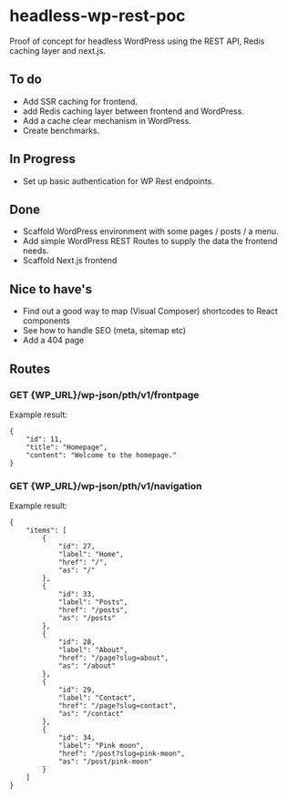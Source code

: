 # headless-wp-rest-poc
Proof of concept for headless WordPress using the REST API, Redis caching layer and next.js.

## To do

- Add SSR caching for frontend.
- add Redis caching layer between frontend and WordPress.
- Add a cache clear mechanism in WordPress.
- Create benchmarks.

## In Progress

- Set up basic authentication for WP Rest endpoints.

## Done

- Scaffold WordPress environment with some pages / posts / a menu.
- Add simple WordPress REST Routes to supply the data the frontend needs.
- Scaffold Next.js frontend

## Nice to have's

- Find out a good way to map (Visual Composer) shortcodes to React components
- See how to handle SEO (meta, sitemap etc)
- Add a 404 page

## Routes

### GET {WP_URL}/wp-json/pth/v1/frontpage

Example result:

```
{
    "id": 11,
    "title": "Homepage",
    "content": "Welcome to the homepage."
}
```

### GET {WP_URL}/wp-json/pth/v1/navigation

Example result:

```
{
    "items": [
        {
            "id": 27,
            "label": "Home",
            "href": "/",
            "as": "/"
        },
        {
            "id": 33,
            "label": "Posts",
            "href": "/posts",
            "as": "/posts"
        },
        {
            "id": 28,
            "label": "About",
            "href": "/page?slug=about",
            "as": "/about"
        },
        {
            "id": 29,
            "label": "Contact",
            "href": "/page?slug=contact",
            "as": "/contact"
        },
        {
            "id": 34,
            "label": "Pink moon",
            "href": "/post?slug=pink-moon",
            "as": "/post/pink-moon"
        }
    ]
}
```